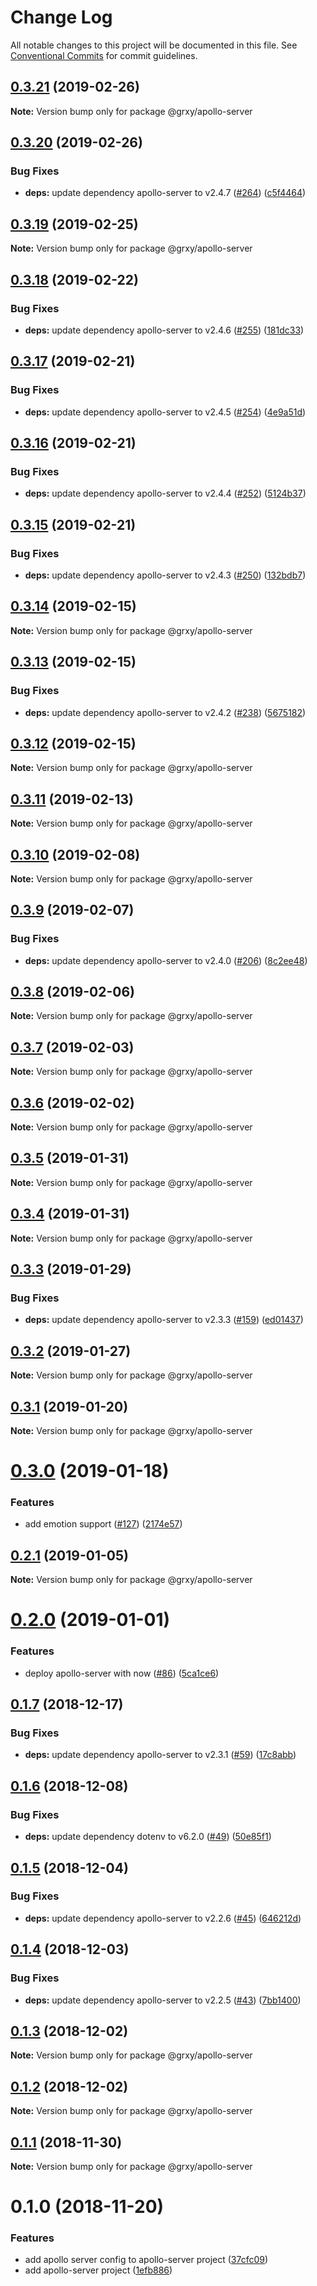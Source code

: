 # Change Log

All notable changes to this project will be documented in this file.
See [Conventional Commits](https://conventionalcommits.org) for commit guidelines.

## [0.3.21](https://github.com/grxy/grxy/tree/master/projects/apollo-server/compare/@grxy/apollo-server@0.3.20...@grxy/apollo-server@0.3.21) (2019-02-26)

**Note:** Version bump only for package @grxy/apollo-server

## [0.3.20](https://github.com/grxy/grxy/tree/master/projects/apollo-server/compare/@grxy/apollo-server@0.3.19...@grxy/apollo-server@0.3.20) (2019-02-26)

### Bug Fixes

-   **deps:** update dependency apollo-server to v2.4.7 ([#264](https://github.com/grxy/grxy/tree/master/projects/apollo-server/issues/264)) ([c5f4464](https://github.com/grxy/grxy/tree/master/projects/apollo-server/commit/c5f4464))

## [0.3.19](https://github.com/grxy/grxy/tree/master/projects/apollo-server/compare/@grxy/apollo-server@0.3.18...@grxy/apollo-server@0.3.19) (2019-02-25)

**Note:** Version bump only for package @grxy/apollo-server

## [0.3.18](https://github.com/grxy/grxy/tree/master/projects/apollo-server/compare/@grxy/apollo-server@0.3.17...@grxy/apollo-server@0.3.18) (2019-02-22)

### Bug Fixes

-   **deps:** update dependency apollo-server to v2.4.6 ([#255](https://github.com/grxy/grxy/tree/master/projects/apollo-server/issues/255)) ([181dc33](https://github.com/grxy/grxy/tree/master/projects/apollo-server/commit/181dc33))

## [0.3.17](https://github.com/grxy/grxy/tree/master/projects/apollo-server/compare/@grxy/apollo-server@0.3.16...@grxy/apollo-server@0.3.17) (2019-02-21)

### Bug Fixes

-   **deps:** update dependency apollo-server to v2.4.5 ([#254](https://github.com/grxy/grxy/tree/master/projects/apollo-server/issues/254)) ([4e9a51d](https://github.com/grxy/grxy/tree/master/projects/apollo-server/commit/4e9a51d))

## [0.3.16](https://github.com/grxy/grxy/tree/master/projects/apollo-server/compare/@grxy/apollo-server@0.3.15...@grxy/apollo-server@0.3.16) (2019-02-21)

### Bug Fixes

-   **deps:** update dependency apollo-server to v2.4.4 ([#252](https://github.com/grxy/grxy/tree/master/projects/apollo-server/issues/252)) ([5124b37](https://github.com/grxy/grxy/tree/master/projects/apollo-server/commit/5124b37))

## [0.3.15](https://github.com/grxy/grxy/tree/master/projects/apollo-server/compare/@grxy/apollo-server@0.3.14...@grxy/apollo-server@0.3.15) (2019-02-21)

### Bug Fixes

-   **deps:** update dependency apollo-server to v2.4.3 ([#250](https://github.com/grxy/grxy/tree/master/projects/apollo-server/issues/250)) ([132bdb7](https://github.com/grxy/grxy/tree/master/projects/apollo-server/commit/132bdb7))

## [0.3.14](https://github.com/grxy/grxy/tree/master/projects/apollo-server/compare/@grxy/apollo-server@0.3.13...@grxy/apollo-server@0.3.14) (2019-02-15)

**Note:** Version bump only for package @grxy/apollo-server

## [0.3.13](https://github.com/grxy/grxy/tree/master/projects/apollo-server/compare/@grxy/apollo-server@0.3.12...@grxy/apollo-server@0.3.13) (2019-02-15)

### Bug Fixes

-   **deps:** update dependency apollo-server to v2.4.2 ([#238](https://github.com/grxy/grxy/tree/master/projects/apollo-server/issues/238)) ([5675182](https://github.com/grxy/grxy/tree/master/projects/apollo-server/commit/5675182))

## [0.3.12](https://github.com/grxy/grxy/tree/master/projects/apollo-server/compare/@grxy/apollo-server@0.3.11...@grxy/apollo-server@0.3.12) (2019-02-15)

**Note:** Version bump only for package @grxy/apollo-server

## [0.3.11](https://github.com/grxy/grxy/tree/master/projects/apollo-server/compare/@grxy/apollo-server@0.3.10...@grxy/apollo-server@0.3.11) (2019-02-13)

**Note:** Version bump only for package @grxy/apollo-server

## [0.3.10](https://github.com/grxy/grxy/tree/master/projects/apollo-server/compare/@grxy/apollo-server@0.3.9...@grxy/apollo-server@0.3.10) (2019-02-08)

**Note:** Version bump only for package @grxy/apollo-server

## [0.3.9](https://github.com/grxy/grxy/tree/master/projects/apollo-server/compare/@grxy/apollo-server@0.3.8...@grxy/apollo-server@0.3.9) (2019-02-07)

### Bug Fixes

-   **deps:** update dependency apollo-server to v2.4.0 ([#206](https://github.com/grxy/grxy/tree/master/projects/apollo-server/issues/206)) ([8c2ee48](https://github.com/grxy/grxy/tree/master/projects/apollo-server/commit/8c2ee48))

## [0.3.8](https://github.com/grxy/grxy/tree/master/projects/apollo-server/compare/@grxy/apollo-server@0.3.7...@grxy/apollo-server@0.3.8) (2019-02-06)

**Note:** Version bump only for package @grxy/apollo-server

## [0.3.7](https://github.com/grxy/grxy/tree/master/projects/apollo-server/compare/@grxy/apollo-server@0.3.6...@grxy/apollo-server@0.3.7) (2019-02-03)

**Note:** Version bump only for package @grxy/apollo-server

## [0.3.6](https://github.com/grxy/grxy/tree/master/projects/apollo-server/compare/@grxy/apollo-server@0.3.5...@grxy/apollo-server@0.3.6) (2019-02-02)

**Note:** Version bump only for package @grxy/apollo-server

## [0.3.5](https://github.com/grxy/grxy/tree/master/projects/apollo-server/compare/@grxy/apollo-server@0.3.4...@grxy/apollo-server@0.3.5) (2019-01-31)

**Note:** Version bump only for package @grxy/apollo-server

## [0.3.4](https://github.com/grxy/grxy/tree/master/projects/apollo-server/compare/@grxy/apollo-server@0.3.3...@grxy/apollo-server@0.3.4) (2019-01-31)

**Note:** Version bump only for package @grxy/apollo-server

## [0.3.3](https://github.com/grxy/grxy/tree/master/projects/apollo-server/compare/@grxy/apollo-server@0.3.2...@grxy/apollo-server@0.3.3) (2019-01-29)

### Bug Fixes

-   **deps:** update dependency apollo-server to v2.3.3 ([#159](https://github.com/grxy/grxy/tree/master/projects/apollo-server/issues/159)) ([ed01437](https://github.com/grxy/grxy/tree/master/projects/apollo-server/commit/ed01437))

## [0.3.2](https://github.com/grxy/grxy/tree/master/projects/apollo-server/compare/@grxy/apollo-server@0.3.1...@grxy/apollo-server@0.3.2) (2019-01-27)

**Note:** Version bump only for package @grxy/apollo-server

## [0.3.1](https://github.com/grxy/grxy/tree/master/projects/apollo-server/compare/@grxy/apollo-server@0.3.0...@grxy/apollo-server@0.3.1) (2019-01-20)

**Note:** Version bump only for package @grxy/apollo-server

# [0.3.0](https://github.com/grxy/grxy/tree/master/projects/apollo-server/compare/@grxy/apollo-server@0.2.1...@grxy/apollo-server@0.3.0) (2019-01-18)

### Features

-   add emotion support ([#127](https://github.com/grxy/grxy/tree/master/projects/apollo-server/issues/127)) ([2174e57](https://github.com/grxy/grxy/tree/master/projects/apollo-server/commit/2174e57))

## [0.2.1](https://github.com/grxy/grxy/tree/master/projects/apollo-server/compare/@grxy/apollo-server@0.2.0...@grxy/apollo-server@0.2.1) (2019-01-05)

**Note:** Version bump only for package @grxy/apollo-server

# [0.2.0](https://github.com/grxy/grxy/tree/master/projects/apollo-server/compare/@grxy/apollo-server@0.1.7...@grxy/apollo-server@0.2.0) (2019-01-01)

### Features

-   deploy apollo-server with now ([#86](https://github.com/grxy/grxy/tree/master/projects/apollo-server/issues/86)) ([5ca1ce6](https://github.com/grxy/grxy/tree/master/projects/apollo-server/commit/5ca1ce6))

## [0.1.7](https://github.com/grxy/grxy/tree/master/projects/apollo-server/compare/@grxy/apollo-server@0.1.6...@grxy/apollo-server@0.1.7) (2018-12-17)

### Bug Fixes

-   **deps:** update dependency apollo-server to v2.3.1 ([#59](https://github.com/grxy/grxy/tree/master/projects/apollo-server/issues/59)) ([17c8abb](https://github.com/grxy/grxy/tree/master/projects/apollo-server/commit/17c8abb))

## [0.1.6](https://github.com/grxy/grxy/tree/master/projects/apollo-server/compare/@grxy/apollo-server@0.1.5...@grxy/apollo-server@0.1.6) (2018-12-08)

### Bug Fixes

-   **deps:** update dependency dotenv to v6.2.0 ([#49](https://github.com/grxy/grxy/tree/master/projects/apollo-server/issues/49)) ([50e85f1](https://github.com/grxy/grxy/tree/master/projects/apollo-server/commit/50e85f1))

## [0.1.5](https://github.com/grxy/grxy/tree/master/projects/apollo-server/compare/@grxy/apollo-server@0.1.4...@grxy/apollo-server@0.1.5) (2018-12-04)

### Bug Fixes

-   **deps:** update dependency apollo-server to v2.2.6 ([#45](https://github.com/grxy/grxy/tree/master/projects/apollo-server/issues/45)) ([646212d](https://github.com/grxy/grxy/tree/master/projects/apollo-server/commit/646212d))

## [0.1.4](https://github.com/grxy/grxy/tree/master/projects/apollo-server/compare/@grxy/apollo-server@0.1.3...@grxy/apollo-server@0.1.4) (2018-12-03)

### Bug Fixes

-   **deps:** update dependency apollo-server to v2.2.5 ([#43](https://github.com/grxy/grxy/tree/master/projects/apollo-server/issues/43)) ([7bb1400](https://github.com/grxy/grxy/tree/master/projects/apollo-server/commit/7bb1400))

## [0.1.3](https://github.com/grxy/grxy/tree/master/projects/apollo-server/compare/@grxy/apollo-server@0.1.2...@grxy/apollo-server@0.1.3) (2018-12-02)

**Note:** Version bump only for package @grxy/apollo-server

## [0.1.2](https://github.com/grxy/grxy/tree/master/projects/apollo-server/compare/@grxy/apollo-server@0.1.1...@grxy/apollo-server@0.1.2) (2018-12-02)

**Note:** Version bump only for package @grxy/apollo-server

## [0.1.1](https://github.com/grxy/grxy/tree/master/projects/apollo-server/compare/@grxy/apollo-server@0.1.0...@grxy/apollo-server@0.1.1) (2018-11-30)

**Note:** Version bump only for package @grxy/apollo-server

# 0.1.0 (2018-11-20)

### Features

-   add apollo server config to apollo-server project ([37cfc09](https://github.com/grxy/grxy/tree/master/projects/apollo-server/commit/37cfc09))
-   add apollo-server project ([1efb886](https://github.com/grxy/grxy/tree/master/projects/apollo-server/commit/1efb886))
